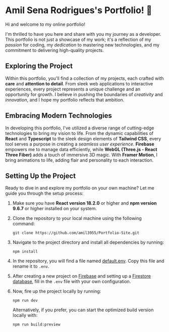 # Amil Sena Rodrigues's Portfolio! 🚀

Hi and welcome to my online portfolio!

I'm thrilled to have you here and share with you my journey as a developer. This portfolio is not just a showcase of my work; it's a reflection of my *passion* for coding, my *dedication* to mastering new technologies, and my commitment to delivering high-quality projects.


## Exploring the Project

Within this portfolio, you'll find a collection of my projects, each crafted with **care** and **attention to detail**. From sleek web applications to interactive experiences, every project represents a unique challenge and an opportunity for growth. I believe in pushing the boundaries of *creativity* and *innovation*, and I hope my portfolio reflects that ambition.


## Embracing Modern Technologies

In developing this portfolio, I've utilized a diverse range of cutting-edge technologies to bring my vision to life. From the dynamic capabilities of **React** and **Typescript** to the sleek design elements of **Tailwind CSS**, every tool serves a purpose in creating a *seamless user experience*. **Firebase** empowers me to manage data efficiently, while **WebGL (Three.js - React Three Fiber)** adds a touch of immersive 3D magic. With **Framer Motion**, I bring animations to life, adding flair and personality to each interaction.


## Setting Up the Project

Ready to dive in and explore my portfolio on your own machine? Let me guide you through the setup process:

1. Make sure you have **React version 18.2.0** or higher and **npm version 9.6.7** or higher installed on your system.

2. Clone the repository to your local machine using the following command:
   ```shell
   git clone https://github.com/amil3955/Portfolio-Site.git
   ```

3. Navigate to the project directory and install all dependencies by running:
   ```shell
   npm install
   ```

4. In the repository, you will find a file named [default.env](default.env). Copy this file and rename it to `.env`.

5. After creating a new project on [Firebase](https://firebase.google.com/) and setting up a [Firestore database](https://firebase.google.com/docs/firestore), fill in the `.env` file with your own configuration.

6. Now, fire up the project locally by running:
   ```shell
   npm run dev
   ```

   Alternatively, if you prefer, you can start the optimized build version locally with:
   ```shell
   npm run build:preview
   ```


